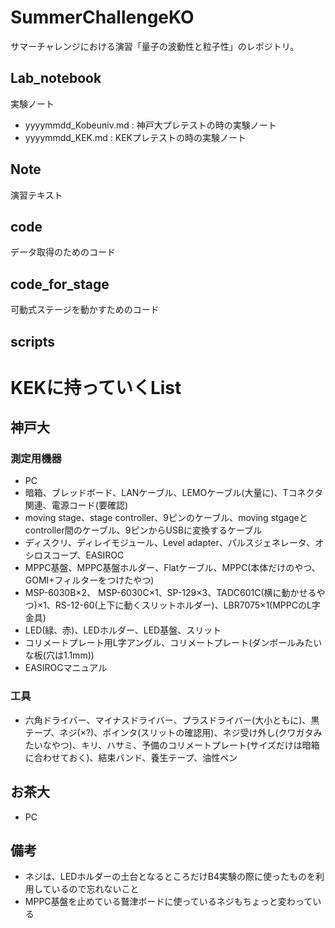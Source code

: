 # SummerChallengeKO
サマーチャレンジにおける演習「量子の波動性と粒子性」のレポジトリ。

## Lab_notebook
実験ノート
* yyyymmdd_Kobeuniv.md : 神戸大プレテストの時の実験ノート
* yyyymmdd_KEK.md : KEKプレテストの時の実験ノート

## Note
演習テキスト

## code
データ取得のためのコード

## code_for_stage
可動式ステージを動かすためのコード

## scripts

# KEKに持っていくList
## 神戸大
### 測定用機器
- PC
- 暗箱、ブレッドボード、LANケーブル、LEMOケーブル(大量に)、Tコネクタ関連、電源コード(要確認)
- moving stage、stage controller、9ピンのケーブル、moving stgageとcontroller間のケーブル、9ピンからUSBに変換するケーブル
- ディスクリ、ディレイモジュール、Level adapter、パルスジェネレータ、オシロスコープ、EASIROC
- MPPC基盤、MPPC基盤ホルダー、Flatケーブル、MPPC(本体だけのやつ、GOMI+フィルターをつけたやつ)
- MSP-6030B×2、 MSP-6030C×1、SP-129×3、TADC601C(横に動かせるやつ)×1、RS-12-60(上下に動くスリットホルダー)、LBR7075×1(MPPCのL字金具)
- LED(緑、赤)、LEDホルダー、LED基盤、スリット
- コリメートプレート用L字アングル、コリメートプレート(ダンボールみたいな板(穴は1.1mm))
- EASIROCマニュアル

### 工具
- 六角ドライバー、マイナスドライバー、プラスドライバー(大小ともに)、黒テープ、ネジ(×?)、ポインタ(スリットの確認用)、ネジ受け外し(クワガタみたいなやつ)、キリ、ハサミ、予備のコリメートプレート(サイズだけは暗箱に合わせておく)、結束バンド、養生テープ、油性ペン

## お茶大
- PC

## 備考
- ネジは、LEDホルダーの土台となるところだけB4実験の際に使ったものを利用しているので忘れないこと
- MPPC基盤を止めている鷲津ボードに使っているネジもちょっと変わっている
